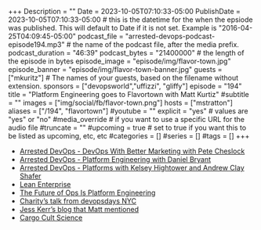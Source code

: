 +++
Description = ""
Date = 2023-10-05T07:10:33-05:00
PublishDate = 2023-10-05T07:10:33-05:00 # this is the datetime for the when the epsiode was published. This will default to Date if it is not set. Example is "2016-04-25T04:09:45-05:00"
podcast_file = "arrested-devops-podcast-episode194.mp3" # the name of the podcast file, after the media prefix.
podcast_duration = "46:39"
podcast_bytes = "21400000" # the length of the episode in bytes
episode_image = "episode/img/flavor-town.jpg"
episode_banner = "episode/img/flavor-town-banner.jpg"
guests = ["mkuritz"] # The names of your guests, based on the filename without extension.
sponsors = ["devopsworld","uffizzi", "gliffy"]
episode = "194"
title = "Platform Engineering goes to Flavortown with Matt Kurtiz"
#subtitle = ""
images = ["img/social/fb/flavor-town.png"]
hosts = ["mstratton"]
aliases = ["/194", "flavortown"]
#youtube = ""
explicit = "yes" # values are "yes" or "no"
#media_override # if you want to use a specific URL for the audio file
#truncate = ""
#upcoming = true # set to true if you want this to be listed as upcoming, etc, etc
#categories = []
#series = []
#tags = []
+++
- [Arrested DevOps - DevOps With Better Marketing with Pete Cheslock](https://www.arresteddevops.com/devops-with-better-marketing/)
- [Arrested DevOps - Platform Engineering with Daniel Bryant](https://www.arresteddevops.com/platform-engineering/)
- [Arrested DevOps - Platforms with Kelsey Hightower and Andrew Clay Shafer](https://www.arresteddevops.com/platforms/)
- [Lean Enterprise](https://www.amazon.com/Lean-Enterprise-Performance-Organizations-Innovate/dp/1449368425)
- [The Future of Ops Is Platform Engineering](https://www.honeycomb.io/blog/future-ops-platform-engineering)
- [Charity’s talk from devopsdays NYC](https://www.youtube.com/watch?v=cQLRhqtO1O4)
- [Jess Kerr’s blog that Matt mentioned](https://jessitron.com/2021/08/02/better-coordination-or-better-software/)
- [Cargo Cult Science](https://calteches.library.caltech.edu/51/2/CargoCult.htm)